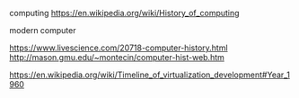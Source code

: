 computing
https://en.wikipedia.org/wiki/History_of_computing

modern computer

https://www.livescience.com/20718-computer-history.html \
http://mason.gmu.edu/~montecin/computer-hist-web.htm

https://en.wikipedia.org/wiki/Timeline_of_virtualization_development#Year_1960
